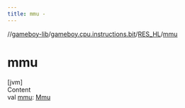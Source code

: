 ```yaml
---
title: mmu -
---
```

//[gameboy-lib](../../index.md)/[gameboy.cpu.instructions.bit](../index.md)/[RES_HL](index.md)/[mmu](mmu.md)



# mmu  
[jvm]  
Content  
val [mmu](mmu.md): [Mmu](../../gameboy.memory/-mmu/index.md)  



